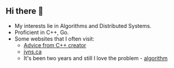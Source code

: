 ## Hi there 👋

- My interests lie in Algorithms and Distributed Systems.
- Proficient in C++, Go.
- Some websites that I often visit:
   - [Advice from C++ creator](https://www.i-programmer.info/news/99-professional/16556-advice-and-admissions-from-creator-of-c.html)
   - [jvns.ca](https://jvns.ca/)
   - It's been two years and still I love the problem - [algorithm](https://codeforces.com/contest/1526/problem/C2 )
<!--
**AnkithReddy02/AnkithReddy02** is a ✨ _special_ ✨ repository because its `README.md` (this file) appears on your GitHub profile.

Here are some ideas to get you started:

- 🔭 I’m currently working on ...
- 🌱 I’m currently learning ...
- 👯 I’m looking to collaborate on ...
- 🤔 I’m looking for help with ...
- 💬 Ask me about ...
- 📫 How to reach me: ...
- 😄 Pronouns: ...
- ⚡ Fun fact: ...
-->
